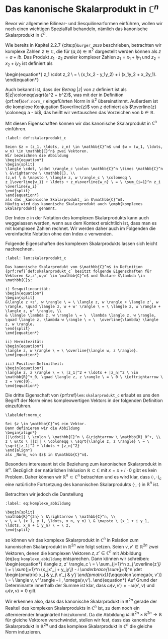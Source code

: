 # Das kanonische Skalarprodukt in $\mathbb{C}^n$

Bevor wir allgemeine Bilinear- und Sesquilinearformen einführen, wollen wir noch einen wichtigen Spezialfall behandeln, nämlich das kanonische Skalarprodukt in $\mathbb{C}^n$.

Wie bereits in Kapitel 2.2.7 {cite:p}`burger_2020` beschrieben, betrachten wir komplexe Zahlen $z \in \mathbb{C}$, die für $(a,b) \in \mathbb{R}^2$ dargestellt werden können als $z = a +ib$.  Das Produkt $z_1 \cdot z_2$ zweier komplexer Zahlen $z_1 = x_1 + i y_1$ und $z_2 = x_2 + i y_2$ ist definiert als

\begin{equation*}
z_1 \cdot z_2 \ = \ (x_1x_2 - y_1y_2) + i (x_1y_2 + x_2y_1).
\end{equation*}

Auch bekannt ist, dass der _Betrag_ $|z|$ von $z$ definiert ist als $|z|\coloneqq\sqrt{a^2 + b^2}$, was mit der in Definition {prf:ref}`def:norm_r` eingeführten Norm in $\mathbb{R}^2$ übereinstimmt.
Außerdem ist die komplexe Konjugation $\overline{z}$ von $z$ definiert als $\overline{z} \coloneqq a - bi$, das heißt wir vertauschen das Vorzeichen von $b \in \mathbb{R}$.

Mit diesen Eigenschaften können wir das kanonische Skalarprodukt in $\mathbb{C}^n$ einführen.

````{prf:definition} Skalarprodukt in $\mathbb{C}^n$
:label: def:skalarprodukt_c

Seien $z = (z_1, \ldots, z_n) \in \mathbb{C}^n$ und $w = (w_1, \ldots, w_n) \in \mathbb{C}^n$ zwei Vektoren.
Wir bezeichnen die Abbildung
\begin{equation*}
\begin{split}
\langle \cdot, \cdot \rangle_c \colon \mathbb{C}^n \times \mathbb{C}^n \ &\rightarrow \ \mathbb{C}, \\
(z,w) \ & \mapsto \ \langle z, w \rangle_c \ \coloneqq \ z_1\overline{w_1} + \ldots + z_n\overline{w_n} \ = \ \sum_{i=1}^n z_i \overline{w_i} 
\end{split}
\end{equation*}
als das _kanonische Skalarprodukt_ in $\mathbb{C}^n$.
Häufig wird das kanonische Skalarprodukt auch \emph{komplexes Skalarprodukt} genannt.
````

Der Index $c$ in der Notation des komplexen Skalarprodukts kann auch weggelassen werden, wenn aus dem Kontext ersichtlich ist, dass man es mit komplexen Zahlen rechnet.
Wir werden daher auch im Folgenden die vereinfachte Notation ohne den Index $c$ verwenden.

Folgende Eigenschaften des komplexen Skalarprodukts lassen sich leicht nachrechnen.

````{prf:lemma} Eigenschaften des Skalarprodukts
:label: lem:skalarprodukt_c

Das kanonische Skalarprodukt von $\mathbb{C}^n$ in Definition {prf:ref}`def:skalarprodukt_c` besitzt folgende Eigenschaften für Vektoren $z,z',w,w' \in \mathbb{C}^n$ und Skalare $\lambda \in \mathbb{C}$:

i) Sesquilinearität:
\begin{equation*}
\begin{split}
&\langle z +z', w \rangle \ = \ \langle z, w \rangle + \langle z', w \rangle, \quad \langle z, w + w' \rangle \ = \ \langle z, w \rangle + \langle z, w' \rangle, \\
& \langle \lambda z, w \rangle \ = \  \lambda \langle z, w \rangle, \quad \langle z, \lambda w \rangle \ = \  \overline{\lambda} \langle z, w \rangle.
\end{split}
\end{equation*}

ii) Hermitezität:
\begin{equation*}
\langle z, w \rangle \ = \ \overline{\langle w, z \rangle}.
\end{equation*}

iii) Positive Definitheit:
\begin{equation*}
\langle z, z \rangle \ = \ |z_1|^2 + \ldots + |z_n|^2 \ \in \mathbb{R}^+_0, \quad \langle z, z \rangle \ = \ 0 \ \Leftrightarrow \ z = \vec{0}.
\end{equation*}
````

Die dritte Eigenschaft von {prf:ref}`lem:skalarprodukt_c` erlaubt es uns den Begriff der Norm eines komplexwertigen Vektors in der folgenden Definition einzuführen.

````{prf:definition} Norm in $\mathbb{C}^n$
\labeldef:norm_c

Sei $z \in \mathbb{C}^n$ ein Vektor.
Dann definieren wir die Abbildung
\begin{align*}
||\cdot|| \ \colon \ \mathbb{C}^n \ &\rightarrow \ \mathbb{R}_0^+, \\
z \ &\to \ ||z|| \ \coloneqq \ \sqrt{\langle z, z \rangle} \ = \ \sqrt{|z_1|^2 + \ldots + |z_n|^2}
\end{align*}
als _Norm_ von $z$ in $\mathbb{C}^n$.
````

Besonders interessant ist die Beziehung zum kanonischen Skalarprodukt in $\mathbb{R}^n$.
Bezüglich der natürlichen Inklusion $\mathbb{R} \subset \mathbb{C}$ mit $x = x + i\cdot 0$ gibt es kein Problem.
Daher können wir $\mathbb{R}^n \subset \mathbb{C}^n$ betrachten und es wird klar, dass $\langle \cdot, \cdot \rangle_c$ eine natürliche Fortsetzung des kanonischen Skalarprodukts $\langle \cdot, \cdot \rangle$ in $\mathbb{R}^n$ ist.

Betrachten wir jedoch die Darstellung

```{math}
:label: eq:komplexe_abbildung

\begin{split}
\mathbb{R}^{2n} \ &\rightarrow \ \mathbb{C}^n, \\
v \ = \ (x_1, y_1, \ldots, x_n, y_n) \ & \mapsto \ (x_1 + i y_1, \ldots, x_n + i y_n) \ = \ z,
\end{split}
```

so können wir das komplexe Skalarprodukt in $\mathbb{C}^n$ in Relation zum kanonischen Skalarprodukt in $\mathbb{R}^{2n}$ wie folgt setzen.
Seien $v, v' \in \mathbb{R}^{2n}$ zwei Vektoren, denen die komplexen Vektoren $z, z' \in \mathbb{C}^n$ mit Abbildung {eq}`eq:komplexe_abbildung` entsprechen.
Dann können wir schreiben:
\begin{equation*}
\langle z, z' \rangle_c \ = \ \sum_{j=1}^n z_j \overline{z'_j} \ = \ \sum_{j=1}^n (x_jx'_j + y_jy'_j) - i \underbrace{\sum_{j=1}^n \det
\begin{pmatrix}
x_j & y_j\\
x'_j & y'_j
\end{pmatrix}}_{\eqqcolon \omega(v, v')}
\ = \ \langle v, v' \rangle - i \, \omega(v,v').
\end{equation*}
Auf Grund der Determinante innerhalb der Summe ist klar, dass $\omega(v, v') = - \omega(v',v)$ und $\omega(v,v) = 0$ gilt.

Wir erkennen also, dass das kanonische Skalarprodukt in $\mathbb{R}^{2n}$ gerade der Realteil des komplexen Skalarprodukts in $\mathbb{C}^n$ ist, zu dem noch ein alternierender Imaginärteil hinzukommt.
Da die Abbildung $\omega \colon \mathbb{R}^{2n} \times \mathbb{R}^{2n} \rightarrow \mathbb{R}$ für gleiche Vektoren verschwindet, stellen wir fest, dass das kanonische Skalarprodukt in $\mathbb{R}^{2n}$ und das komplexe Skalarprodukt in $\mathbb{C}^n$ die gleiche Norm induzieren.
